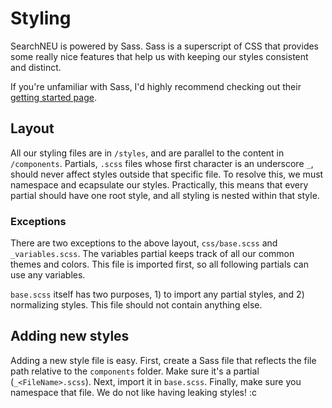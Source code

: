 # Styling

SearchNEU is powered by Sass. Sass is a superscript of CSS that provides some really nice features that help us with keeping our styles consistent and distinct.

If you're unfamiliar with Sass, I'd highly recommend checking out their [getting started page][sass-getting-started].

## Layout

All our styling files are in `/styles`, and are parallel to the content in `/components`. Partials, `.scss` files whose first character is an underscore `_`, should never affect styles outside that specific file. To resolve this, we must namespace and ecapsulate our styles. Practically, this means that every partial should have one root style, and all styling is nested within that style.

### Exceptions

There are two exceptions to the above layout, `css/base.scss` and `_variables.scss`. The variables partial keeps track of all our common themes and colors. This file is imported first, so all following partials can use any variables.

`base.scss` itself has two purposes, 1) to import any partial styles, and 2) normalizing styles. This file should not contain anything else.

## Adding new styles

Adding a new style file is easy. First, create a Sass file that reflects the file path relative to the `components` folder. Make sure it's a partial (`_<FileName>.scss`). Next, import it in `base.scss`. Finally, make sure you namespace that file. We do not like having leaking styles! :c

[sass-getting-started]: http://sass-lang.com/guide

